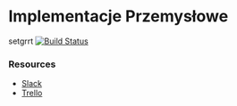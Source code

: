 # Implementacje Przemysłowe
setgrrt
[![Build Status](https://travis-ci.com/mtszkw/impl-przemyslowe.svg?token=e2qczaZansf4M2Pmpkha&branch=master)](https://travis-ci.com/mtszkw/impl-przemyslowe)

### Resources
- [Slack](https://impl-przemyslowe-htc.slack.com)
- [Trello](https://trello.com/b/o2EdiiQi/board)
